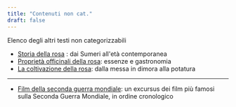 ```yaml
---
title: "Contenuti non cat."
draft: false
---
```


Elenco degli altri testi non categorizzabili

* [Storia della rosa](1_storia_rosa) : dai Sumeri all'età contemporanea
* [Proprietà officinali della rosa](2_proprieta_med_rosa): essenze e gastronomia
* [La coltivazione della rosa](3_coltivazione_rosa): dalla messa in dimora alla potatura

---

* [Film della seconda guerra mondiale](4_film_guerra): un excursus dei film più famosi sulla Seconda Guerra Mondiale, in ordine cronologico